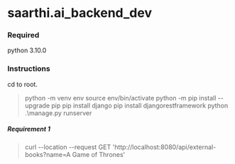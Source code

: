 # saarthi.ai_backend_dev

### Required  

python 3.10.0

### Instructions
cd to root.

> python -m venv env
> source env/bin/activate
> python -m pip install --upgrade pip
> pip install django
> pip install djangorestframework
> python .\manage.py runserver

##### Requirement 1
> curl --location --request GET 'http://localhost:8080/api/external-books?name=A Game of Thrones'

